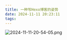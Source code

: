 ```yaml
---
title: 一种写Hexo博客的姿势
date: 2024-11-11 20:23:11
tags:
---
```



![2024-11-11-20-54-05.png](2024-11-11-20-54-05.png)